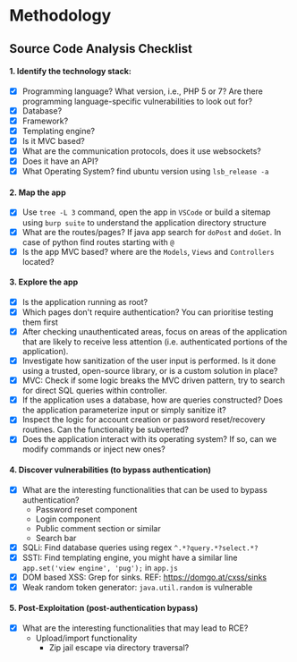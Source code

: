 # Methodology

## Source Code Analysis Checklist

#### 1. Identify the technology stack:

- [x] Programming language? What version, i.e., PHP 5 or 7? Are there programming language-specific vulnerabilities to look out for?
- [x] Database? 
- [x] Framework?
- [x] Templating engine?
- [x] Is it MVC based?
- [x] What are the communication protocols, does it use websockets?
- [x] Does it have an API?
- [x] What Operating System? find ubuntu version using `lsb_release -a`

#### 2. Map the app

- [x] Use `tree -L 3` command, open the app in `VSCode` or build a sitemap using `burp suite` to understand the application directory structure
- [x] What are the routes/pages? If java app search for `doPost` and `doGet`. In case of python find routes starting with `@`
- [x] Is the app MVC based? where are the `Models`, `Views` and `Controllers` located?
    
#### 3. Explore the app

- [x] Is the application running as root?
- [x] Which pages don't require authentication? You can prioritise testing them first
- [x] After checking unauthenticated areas, focus on areas of the application that are likely to receive less attention (i.e. authenticated portions of the application).
- [x] Investigate how sanitization of the user input is performed. Is it done using a trusted, open-source library, or is a custom solution in place?
- [x] MVC: Check if some logic breaks the MVC driven pattern, try to search for direct SQL queries within controller.
- [x] If the application uses a database, how are queries constructed? Does the application parameterize input or simply sanitize it?
- [x] Inspect the logic for account creation or password reset/recovery routines. Can the functionality be subverted?
- [x] Does the application interact with its operating system? If so, can we modify commands or inject new ones?
    
#### 4. Discover vulnerabilities (to bypass authentication)

- [x] What are the interesting functionalities that can be used to bypass authentication? 
    - Password reset component
    - Login component
    - Public comment section or similar
    - Search bar
- [x] SQLi: Find database queries using regex `^.*?query.*?select.*?`
- [x] SSTI: Find templating engine, you might have a similar line `app.set('view engine', 'pug');` in `app.js`
- [x] DOM based XSS: Grep for sinks. REF: https://domgo.at/cxss/sinks 
- [x] Weak random token generator: `java.util.random` is vulnerable

#### 5. Post-Exploitation (post-authentication bypass)

- [x] What are the interesting functionalities that may lead to RCE? 
    - Upload/import functionality
        - Zip jail escape via directory traversal?
